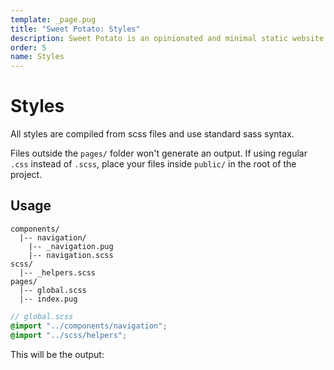 ```yaml
---
template: _page.pug
title: "Sweet Potato: Styles"
description: Sweet Potato is an opinionated and minimal static website generator, by We The Collective.
order: 5
name: Styles
---
```


# Styles

All styles are compiled from scss files and use standard sass syntax.

Files outside the `pages/` folder won't generate an output. If using regular `.css` instead of `.scss`, place your files inside `public/` in the root of the project.

## Usage

```
components/
  |-- navigation/
    |-- _navigation.pug
    |-- navigation.scss
scss/
  |-- _helpers.scss
pages/
  |-- global.scss
  |-- index.pug
```

```scss
// global.scss
@import "../components/navigation";
@import "../scss/helpers";
```

This will be the output:

```

```
